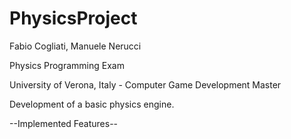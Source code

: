 # PhysicsProject

Fabio Cogliati, Manuele Nerucci

Physics Programming Exam 

University of Verona, Italy - Computer Game Development Master

Development of a basic physics engine.






--Implemented Features--

